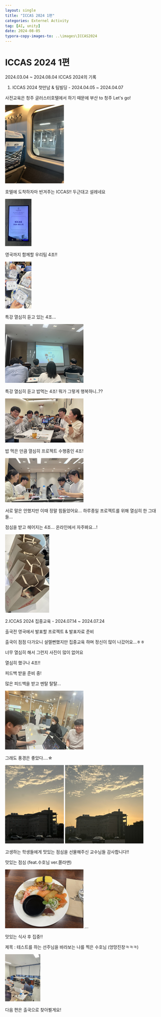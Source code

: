 ```yaml
---
layout: single
title: "ICCAS 2024 1편"
categories: Externel Activity
tag: [AI, unity]
date: 2024-08-05
typora-copy-images-to: ..\images\ICCAS2024
---
```


# ICCAS 2024 1편

2024.03.04 ~ 2024.08.04 ICCAS 2024의 기록



1. ICCAS 2024 첫만남 & 팀빌딩 - 2024.04.05 ~ 2024.04.07

사전교육은 청주 글러스터호텔에서 하기 때문에 부산 to 청주 Let's go!

<img src="..\images\ICCAS2024\IMG_6309.JPEG" alt="IMG_6309" style="zoom:25%;" />



호텔에 도착하자마 반겨주는 ICCAS!! 두근대고 설레네요

<img src="..\images\ICCAS2024\IMG_6324.JPG" alt="IMG_6324" style="zoom:15%;" />



영국까지 함께할 우리팀 4조!!

<img src="..\images\ICCAS2024\IMG_6326.JPG" alt="IMG_6326" style="zoom:15%;" />

특강 열심히 듣고 있는 4조...

<img src="..\images\ICCAS2024\IMG_6312.JPEG" alt="IMG_6312" style="zoom:25%;" />

특강 열심히 듣고 밥먹는 4조! 뭐가 그렇게 행복하니..??

<img src="..\images\ICCAS2024\IMG_6322.JPG" alt="IMG_6322" style="zoom:25%;" />

밥 먹은 만큼 열심히 프로젝트 수행중인 4조!

<img src="..\images\ICCAS2024\IMG_6328.JPG" alt="IMG_6328" style="zoom:25%;" />

서로 말은 안했지만 이때 정말 힘들었어요... 하루종일 프로젝트를 위해 열심히 한 그대들... 



점심을 받고 헤어지는 4조... 온라인에서 자주봐요...!

<img src="..\images\ICCAS2024\IMG_6330.JPG" alt="IMG_6330" style="zoom:25%;" />



2.ICCAS 2024 집중교육 - 2024.07.14 ~ 2024.07.24

출국전 영국에서 발표할 프로젝트 & 발표자료 준비

출국이 점점 다가오니 설렐뻔했지만 집중교육 하며 정신이 많이 나갔어요...ㅎㅎ

너무 열심히 해서 그런지 사진이 많이 없어요

열심히 했구나 4조!!



피드백 받을 준비 중!

많은 피드백을 받고 멘탈 탈탈...

<img src="..\images\ICCAS2024\IMG_6731.JPEG" alt="IMG_6731" style="zoom:25%;" />



그래도 풍경은 좋았다....☆

<img src="..\images\ICCAS2024\IMG_6737.JPEG" alt="IMG_6737" style="zoom:25%;" />

<img src="..\images\ICCAS2024\IMG_6739.JPEG" alt="IMG_6739" style="zoom:25%;" />



고생하는 학생들에게 맛있는 점심을 선물해주신 교수님들 감사합니다!!

맛있는 점심 (feat.수호님 ver.쫄라맨)

<img src="..\images\ICCAS2024\IMG_6725.JPEG" alt="IMG_6725" style="zoom:25%;" />

<img src="..\images\ICCAS2024\IMG_6742.JPG" alt="IMG_6742" style="zoom:15%;" />

맛있는 식사 후 집중!!

제목 : 테스트를 하는 선주님을 바라보는 나를 찍은 수호님 (엉망진창ㅋㅋㅋ)

<img src="..\images\ICCAS2024\IMG_6743.JPG" alt="IMG_6743" style="zoom:15%;" />

다음 편은 출국으로 찾아뵐게요!
